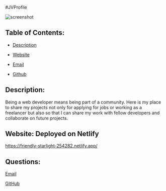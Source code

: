 #JVProfile

![screenshot](https://user-images.githubusercontent.com/101678295/192143981-4a71e44d-0345-4403-864c-792ad22ca751.PNG)

  ## Table of Contents:

  * [Description](#Description)

  * [Website](#Website)

  * [Email](#Questions)

  * [Github](#Questions)

 
 ## Description: 
Being a web developer means being part of a community. Here is my place to share my projects not only for applying for jobs or working as a freelancer but also so that I can share my work with fellow developers and collaborate on future projects.


  ## Website: Deployed on Netlify 
 https://friendly-starlight-254282.netlify.app/

  ## Questions:

  [Email](mailto:jvelezfd@gmail.com)

  [GitHub](https://github.com/JVelezFD)

